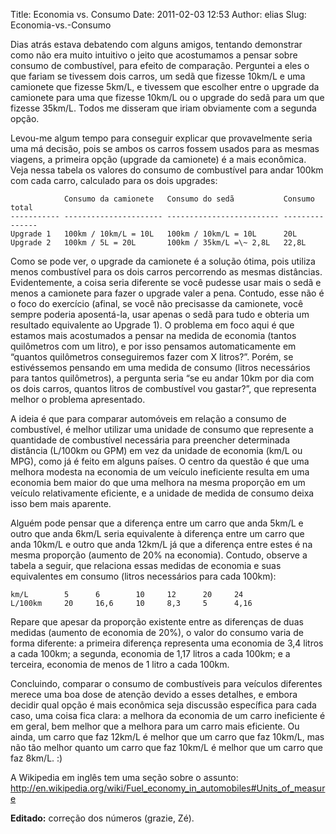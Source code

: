Title: Economia vs. Consumo
Date: 2011-02-03 12:53
Author: elias
Slug: Economia-vs.-Consumo

Dias atrás estava debatendo com alguns amigos, tentando demonstrar como não era
muito intuitivo o jeito que acostumamos a pensar sobre consumo de combustível,
para efeito de comparação. Perguntei a eles o que fariam se tivessem dois
carros, um sedã que fizesse 10km/L e uma camionete que fizesse 5km/L, e
tivessem que escolher entre o upgrade da camionete para uma que fizesse 10km/L
ou o upgrade do sedã para um que fizesse 35km/L.  Todos me disseram que iriam
obviamente com a segunda opção.

Levou-me algum tempo para conseguir explicar que provavelmente seria uma má
decisão, pois se ambos os carros fossem usados para as mesmas viagens, a
primeira opção (upgrade da camionete) é a mais econômica.  Veja nessa tabela os
valores do consumo de combustível para andar 100km com cada carro, calculado
para os dois upgrades:

                Consumo da camionete   Consumo do sedã           Consumo total
    ----------- ---------------------- ------------------------- ---------------
    Upgrade 1   100km / 10km/L = 10L   100km / 10km/L = 10L      20L
    Upgrade 2   100km / 5L = 20L       100km / 35km/L =\~ 2,8L   22,8L

Como se pode ver, o upgrade da camionete é a solução ótima, pois utiliza menos
combustível para os dois carros percorrendo as mesmas distâncias.
Evidentemente, a coisa seria diferente se você pudesse usar mais o sedã e menos
a camionete para fazer o upgrade valer a pena. Contudo, esse não é o foco do
exercício (afinal, se você não precisasse da camionete, você sempre poderia
aposentá-la, usar apenas o sedã para tudo e obteria um resultado equivalente ao
Upgrade 1). O problema em foco aqui é que estamos mais acostumados a pensar na
medida de economia (tantos quilômetros com um litro), e por isso pensamos
automaticamente em “quantos quilômetros conseguiremos fazer com X litros?”.
Porém, se estivéssemos pensando em uma medida de consumo (litros necessários
para tantos quilômetros), a pergunta seria “se eu andar 10km por dia com os
dois carros, quantos litros de combustível vou gastar?”, que representa melhor
o problema apresentado.

A ideia é que para comparar automóveis em relação a consumo de combustível, é
melhor utilizar uma unidade de consumo que represente a quantidade de
combustível necessária para preencher determinada distância (L/100km ou GPM) em
vez da unidade de economia (km/L ou MPG), como já é feito em alguns países. O
centro da questão é que uma melhora modesta na economia de um veículo
ineficiente resulta em uma economia bem maior do que uma melhora na mesma
proporção em um veículo relativamente eficiente, e a unidade de medida de
consumo deixa isso bem mais aparente.

Alguém pode pensar que a diferença entre um carro que anda 5km/L e outro que
anda 6km/L seria equivalente à diferença entre um carro que anda 10km/L e outro
que anda 12km/L já que a diferença entre estes é na mesma proporção (aumento de
20% na economia). Contudo, observe a tabela a seguir, que relaciona essas
medidas de economia e suas equivalentes em consumo (litros necessários para
cada 100km):

    km/L        5      6        10     12      20     24
    L/100km     20     16,6     10     8,3     5      4,16

Repare que apesar da proporção existente entre as diferenças de duas medidas
(aumento de economia de 20%), o valor do consumo varia de forma diferente: a
primeira diferença representa uma economia de 3,4 litros a cada 100km; a
segunda, economia de 1,17 litros a cada 100km; e a terceira, economia de menos
de 1 litro a cada 100km.

Concluindo, comparar o consumo de combustíveis para veículos diferentes merece
uma boa dose de atenção devido a esses detalhes, e embora decidir qual opção é
mais econômica seja discussão específica para cada caso, uma coisa fica clara:
a melhora da economia de um carro ineficiente é em geral, bem melhor que a
melhora para um carro mais eficiente. Ou ainda, um carro que faz 12km/L é
melhor que um carro que faz 10km/L, mas não tão melhor quanto um carro que faz
10km/L é melhor que um carro que faz 8km/L. :)

A Wikipedia em inglês tem uma seção sobre o assunto:
<http://en.wikipedia.org/wiki/Fuel_economy_in_automobiles#Units_of_measure>

**Editado:** correção dos números (grazie, Zé).
